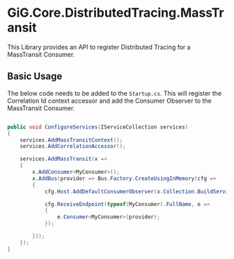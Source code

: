﻿# GiG.Core.DistributedTracing.MassTransit

This Library provides an API to register Distributed Tracing for a MassTransit Consumer.

## Basic Usage

The below code needs to be added to the `Startup.cs`. This will register the Correlation Id context accessor and add the Consumer Observer to the MassTransit Consumer. 

```csharp

public void ConfigureServices(IServiceCollection services)
{
    services.AddMassTransitContext();
    services.AddCorrelationAccessor();

    services.AddMassTransit(x =>
    {
        x.AddConsumer<MyConsumer>();
        x.AddBus(provider => Bus.Factory.CreateUsingInMemory(cfg =>
        {
            cfg.Host.AddDefaultConsumerObserver(x.Collection.BuildServiceProvider());

            cfg.ReceiveEndpoint(typeof(MyConsumer).FullName, e =>
            {
                e.Consumer<MyConsumer>(provider);
            });

        }));
    });
}

```